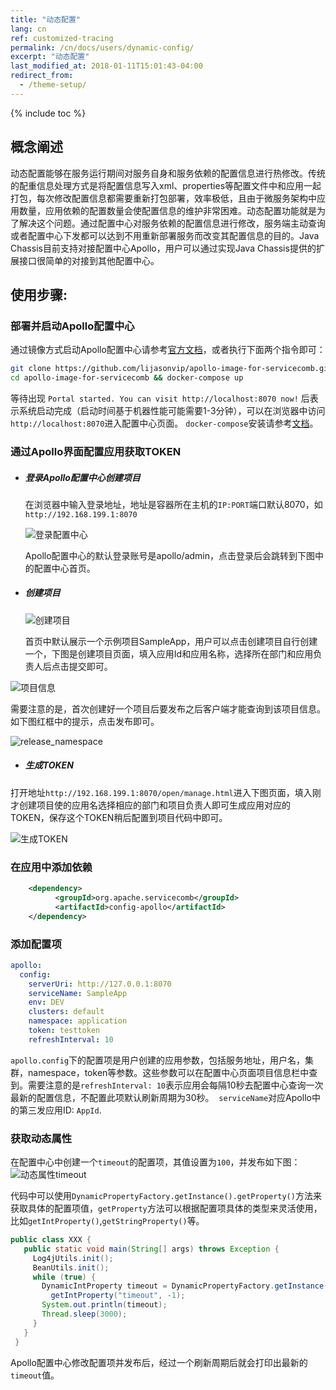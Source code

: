 ```yaml
---
title: "动态配置"
lang: cn
ref: customized-tracing
permalink: /cn/docs/users/dynamic-config/
excerpt: "动态配置"
last_modified_at: 2018-01-11T15:01:43-04:00
redirect_from:
  - /theme-setup/
---
```


{% include toc %}
## 概念阐述

动态配置能够在服务运行期间对服务自身和服务依赖的配置信息进行热修改。传统的配重信息处理方式是将配置信息写入xml、properties等配置文件中和应用一起打包，每次修改配置信息都需要重新打包部署，效率极低，且由于微服务架构中应用数量，应用依赖的配置数量会使配置信息的维护非常困难。动态配置功能就是为了解决这个问题。通过配置中心对服务依赖的配置信息进行修改，服务端主动查询或者配置中心下发都可以达到不用重新部署服务而改变其配置信息的目的。Java Chassis目前支持对接配置中心Apollo，用户可以通过实现Java Chassis提供的扩展接口很简单的对接到其他配置中心。

## 使用步骤:

### 部署并启动Apollo配置中心

通过镜像方式启动Apollo配置中心请参考[官方文档](https://github.com/ctripcorp/apollo/wiki/Apollo-Quick-Start-Docker%E9%83%A8%E7%BD%B2)，或者执行下面两个指令即可：

   ```bash
   git clone https://github.com/lijasonvip/apollo-image-for-servicecomb.git
   cd apollo-image-for-servicecomb && docker-compose up
   ```
等待出现 `Portal started. You can visit http://localhost:8070 now!` 后表示系统启动完成（启动时间基于机器性能可能需要1-3分钟），可以在浏览器中访问`http://localhost:8070`进入配置中心页面。 `docker-compose`安装请参考[文档](https://docs.docker.com/compose/install/)。

### 通过Apollo界面配置应用获取TOKEN

* ##### 登录Apollo配置中心创建项目

  在浏览器中输入登录地址，地址是容器所在主机的`IP:PORT`端口默认8070，如`http://192.168.199.1:8070`

  ![登录配置中心](/assets/images/config/login.png)

  Apollo配置中心的默认登录账号是apollo/admin，点击登录后会跳转到下图中的配置中心首页。

* ##### 创建项目

  ![创建项目](/assets/images/config/create_project.png)

  首页中默认展示一个示例项目SampleApp，用户可以点击创建项目自行创建一个，下图是创建项目页面，填入应用Id和应用名称，选择所在部门和应用负责人后点击提交即可。

![项目信息](/assets/images/config/create_project2.png)

​	需要注意的是，首次创建好一个项目后要发布之后客户端才能查询到该项目信息。如下图红框中的提示，点击发布即可。

![release_namespace](/assets/images/config/release_namespace.png)

* ##### 生成TOKEN

打开地址`http://192.168.199.1:8070/open/manage.html`进入下图页面，填入刚才创建项目使的应用名选择相应的部门和项目负责人即可生成应用对应的TOKEN，保存这个TOKEN稍后配置到项目代码中即可。

![生成TOKEN](/assets/images/config/token.png)

### 在应用中添加依赖

```xml
    <dependency>
          <groupId>org.apache.servicecomb</groupId>
          <artifactId>config-apollo</artifactId>
    </dependency>
```
### 添加配置项

   ```yaml
   apollo:
     config:
       serverUri: http://127.0.0.1:8070
       serviceName: SampleApp
       env: DEV
       clusters: default
       namespace: application
       token: testtoken
       refreshInterval: 10
   ```
​	`apollo.config`下的配置项是用户创建的应用参数，包括服务地址，用户名，集群，namespace，token等参数。这些参数可以在配置中心页面项目信息栏中查到。需要注意的是`refreshInterval: 10`表示应用会每隔10秒去配置中心查询一次最新的配置信息，不配置此项默认刷新周期为30秒。
  `serviceName`对应Apollo中的第三发应用ID: `AppId`.

### 获取动态属性

​	在配置中心中创建一个`timeout`的配置项，其值设置为`100`，并发布如下图：	![动态属性timeout](/assets/images/config/release_config.png)

​	代码中可以使用`DynamicPropertyFactory.getInstance().getProperty()`方法来获取具体的配置项值，`getProperty`方法可以根据配置项具体的类型来灵活使用，比如`getIntProperty()`,`getStringProperty()`等。

   ```java
   public class XXX {
      public static void main(String[] args) throws Exception {
        Log4jUtils.init();
        BeanUtils.init();
        while (true) {
          DynamicIntProperty timeout = DynamicPropertyFactory.getInstance().
            getIntProperty("timeout", -1);
          System.out.println(timeout);
          Thread.sleep(3000);
        }
      }
    }
   ```
​	Apollo配置中心修改配置项并发布后，经过一个刷新周期后就会打印出最新的`timeout`值。

